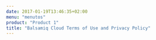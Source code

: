 ```yaml
---
date: 2017-01-19T13:46:35+02:00
menu: "menutos"
product: "Product 1"
title: "Balsamiq Cloud Terms of Use and Privacy Policy"
---
```

